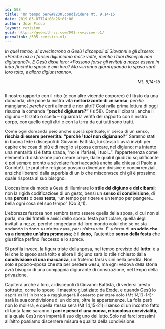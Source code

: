 ```yaml
---
id: 508
title: 'Un tempo per&#8230;condividere Mt. 9,14-15'
date: 2019-03-07T14:08:26+01:00
author: Jose Picco
layout: revision
guid: https://godwith-us.com/505-revision-v1/
permalink: /505-revision-v1/
---
```

 _In quel tempo, si avvicinarono a Gesù i discepoli di Giovanni e gli dissero: «Perché noi e i farisei digiuniamo molte volte, mentre i tuoi discepoli non digiunano?». E Gesù disse loro: «Possono forse gli invitati a nozze essere in lutto finché lo sposo è con loro? Ma verranno giorni quando lo sposo sarà loro tolto, e allora digiuneranno»._ 

<p style="text-align:right">
  <em>Mt. 9,14-15</em>
</p><figure class="wp-block-image">

<img src="https://godwith-us.com/wp-content/uploads/2019/03/condivisione.jpg" alt="" class="wp-image-506" srcset="https://incercadidio.com/wp-content/uploads/2019/03/condivisione.jpg 615w, https://incercadidio.com/wp-content/uploads/2019/03/condivisione-300x183.jpg 300w, https://incercadidio.com/wp-content/uploads/2019/03/condivisione-330x200.jpg 330w" sizes="(max-width: 615px) 100vw, 615px" /> </figure> 

Il nostro rapporto con il cibo (e con altre vicende corporee) è filtrato da una domanda, che pone la nostra vita **nell’orizzonte di un senso**: _perché_ mangiamo? _perché_ certi alimenti e non altri? Così nella prima lettura di oggi risuona la domanda **“_perché_ digiunare?”** (Is 58). Come il cibarsi, anche il digiuno – forzato o scelto – riguarda la verità del rapporto con il nostro corpo, con quello degli altri e con la terra da cui tutti sono tratti.

Come ogni domanda però anche quella spirituale, in cerca di un senso, **rischia di essere pervertita: “perché _i tuoi_ non digiunano?”** Saranno stati in buona fede i discepoli di Giovanni Battista, lui stesso li avrà inviati per capire che cosa di più e di meglio si possa cercare, nel digiuno; ma intanto una mentalità si è fatta strada, “noi e i farisei, i tuoi…”: l’appartenenza come elemento di distinzione può creare crepe, dalle quali il giudizio squalificante è poi sempre pronto a scivolare fuori (accadrà anche alla chiesa di Paolo a Corinto!). Le pratiche religiose possono diventare divisive e concorrenziali, anziché liberarci dalla superbia di un io che misconosce chi gli è prossimo quale risposta al suo bisogno.

L’occasione dà modo a Gesù di illuminare lo **stile del digiuno e del cibarsi**: non la rigida codificazione di un gesto, bensì un **senso di condivisione**, di una **perdita** o della **festa**, “un tempo per ridere e un tempo per piangere… bella ogni cosa nel suo tempo” (Qo 3,11).

L’ebbrezza festosa non sembra tanto essere quella della sposa, di cui non si parla, ma dei fratelli e amici dello sposo: festa particolare, quella degli invitati a nozze, perché congedano dal loro mondo colui che se ne sta andando in dono a un’altra casa, per un’altra vita. È la festa di **un addio che va a riempire un’altra promessa**; è il **dono,** l’autentico **senso della festa** che giustifica perfino l’eccesso e lo spreco.

Si profila invece, la figura triste della sposa, nel tempo previsto del **lutto**: è a lei che lo sposo sarà tolto e allora il digiuno sarà lo stile richiesto dalla **condivisione di una mancanza**, un fraterno farsi vicini nella perdita. Non solo il popolo-sposa che sta per perdere Gesù, ma ogni vedova della storia avrà bisogno di una compagnia digiunante di consolazione, nel tempo della privazione.

Capiterà anche a loro, ai discepoli di Giovanni Battista, di vedersi presto sottratto, come lo sposo, il maestro giustiziato da Erode, e quando Gesù lo saprà salirà in barca e raggiungerà il deserto per stare solo (Mt 14,13-14): sarà la sua condivisione di un dolore, oltre le appartenenze. La folla però non lo mollerà, e quella stessa sera (Mt 14,15-21) il senso di un incontro fatto di tanta fame saranno i **pani e pesci di una nuova, miracolosa convivialità**, alla quale Gesù non imporrà il suo digiuno del lutto. Solo nel farci prossimi all’altro possiamo discernere misura e qualità della condivisione.